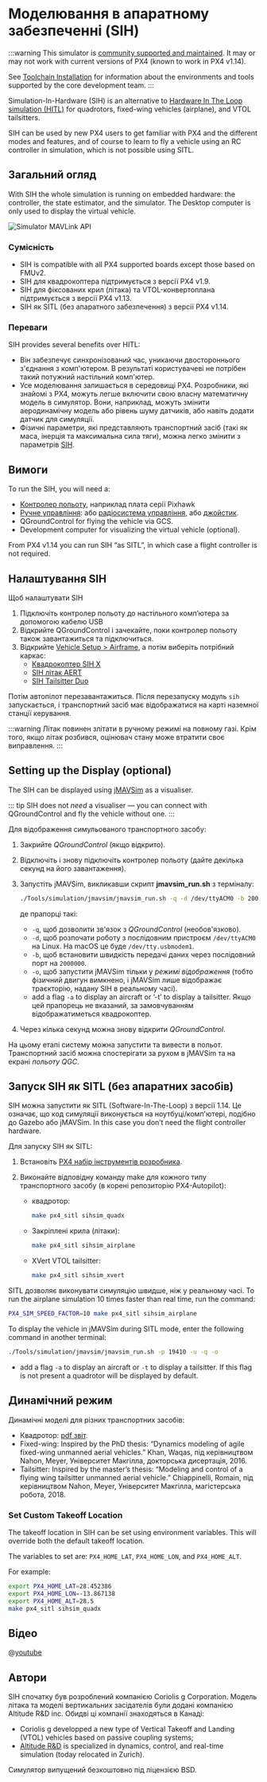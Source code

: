 # Моделювання в апаратному забезпеченні (SIH)

<Badge type="tip" text="PX4 v1.9 (MC)" /><Badge type="tip" text="PX4 v1.13 (MC, VTOL, FW)" />

:::warning
This simulator is [community supported and maintained](../simulation/community_supported_simulators.md). It may or may not work with current versions of PX4 (known to work in PX4 v1.14).

See [Toolchain Installation](../dev_setup/dev_env.md) for information about the environments and tools supported by the core development team.
:::

Simulation-In-Hardware (SIH) is an alternative to [Hardware In The Loop simulation (HITL)](../simulation/hitl.md) for quadrotors, fixed-wing vehicles (airplane), and VTOL tailsitters.

SIH can be used by new PX4 users to get familiar with PX4 and the different modes and features, and of course to learn to fly a vehicle using an RC controller in simulation, which is not possible using SITL.

## Загальний огляд

With SIH the whole simulation is running on embedded hardware: the controller, the state estimator, and the simulator. The Desktop computer is only used to display the virtual vehicle.

![Simulator MAVLink API](../../assets/diagrams/SIH_diagram.png)

### Сумісність

- SIH is compatible with all PX4 supported boards except those based on FMUv2.
- SIH для квадрокоптера підтримується з версії PX4 v1.9.
- SIH для фіксованих крил (літака) та VTOL-конвертоплана підтримується з версії PX4 v1.13.
- SIH як SITL (без апаратного забезпечення) з версії PX4 v1.14.

### Переваги

SIH provides several benefits over HITL:

- Він забезпечує синхронізований час, уникаючи двостороннього з'єднання з комп'ютером. В результаті користувачеві не потрібен такий потужний настільний комп'ютер.
- Усе моделювання залишається в середовищі PX4. Розробники, які знайомі з PX4, можуть легше включити свою власну математичну модель в симулятор. Вони, наприклад, можуть змінити аеродинамічну модель або рівень шуму датчиків, або навіть додати датчик для симуляції.
- Фізичні параметри, які представляють транспортний засіб (такі як маса, інерція та максимальна сила тяги), можна легко змінити з параметрів [SIH](../advanced_config/parameter_reference.md#simulation-in-hardware).

## Вимоги

To run the SIH, you will need a:

- [Контролер польоту](../flight_controller/README.md), наприклад плата серії Pixhawk
- [Ручне управління](../getting_started/px4_basic_concepts.md#manual-control): або [радіосистема управління,](../getting_started/rc_transmitter_receiver.md) або [джойстик](../config/joystick.md).
- QGroundControl for flying the vehicle via GCS.
- Development computer for visualizing the virtual vehicle (optional).

From PX4 v1.14 you can run SIH “as SITL”, in which case a flight controller is not required.

## Налаштування SIH

Щоб налаштувати SIH

1. Підключіть контролер польоту до настільного комп’ютера за допомогою кабелю USB
1. Відкрийте QGroundControl і зачекайте, поки контролер польоту також завантажиться та підключиться.
1. Відкрийте [Vehicle Setup > Airframe](../config/airframe.md), а потім виберіть потрібний каркас:
   - [Квадрокоптер SIH X](../airframes/airframe_reference.md#copter_simulation_sih_quadcopter_x)
   - [SIH літак AERT](../airframes/airframe_reference.md#plane_simulation_sih_plane_aert)
   - [SIH Tailsitter Duo](../airframes/airframe_reference.md#vtol_simulation_sih_tailsitter_duo)

Потім автопілот перезавантажиться. Після перезапуску модуль `sih` запускається, і транспортний засіб має відображатися на карті наземної станції керування.

:::warning
Літак повинен злітати в ручному режимі на повному газі.
Крім того, якщо літак розбився, оцінювач стану може втратити своє виправлення.
:::

## Setting up the Display (optional)

The SIH can be displayed using [jMAVSim](../sim_jmavsim/index.md) as a visualiser.

::: tip SIH
does not _need_ a visualiser — you can connect with QGroundControl and fly the vehicle without one.
:::

Для відображення симульованого транспортного засобу:

1. Закрийте _QGroundControl_ (якщо відкрито).
1. Відключіть і знову підключіть контролер польоту (дайте декілька секунд на його завантаження).
1. Запустіть jMAVSim, викликавши скрипт **jmavsim_run.sh** з терміналу:

   ```sh
   ./Tools/simulation/jmavsim/jmavsim_run.sh -q -d /dev/ttyACM0 -b 2000000 -o
   ```

   де прапорці такі:

   - `-q`, щоб дозволити зв'язок з _QGroundControl_ (необов'язково).
   - `-d`, щоб розпочати роботу з послідовним пристроєм `/dev/ttyACM0` на Linux. На macOS це буде `/dev/tty.usbmodem1`.
   - `-b`, щоб встановити швидкість передачі даних через послідовний порт на `2000000`.
   - `-o`, щоб запустити jMAVSim тільки у _режимі відображення_ (тобто фізичний двигун вимкнено, і jMAVSim лише відображає траєкторію, надану SIH в реальному часі).
   - add a flag `-a` to display an aircraft or ’-t’ to display a tailsitter. Якщо цей прапорець не вказаний, за замовчуванням відображатиметься квадрокоптер.

1. Через кілька секунд можна знову відкрити _QGroundControl_.

На цьому етапі систему можна запустити та вивести в польот. Транспортний засіб можна спостерігати за рухом в jMAVSim та на екрані _польоту QGC_.

## Запуск SIH як SITL (без апаратних засобів)

SIH можна запустити як SITL (Software-In-The-Loop) з версії 1.14. Це означає, що код симуляції виконується на ноутбуці/комп'ютері, подібно до Gazebo або jMAVSim. In this case you don’t need the flight controller hardware.

Для запуску SIH як SITL:

1. Встановіть [PX4 набір інструментів розробника](../dev_setup/dev_env.md).
1. Виконайте відповідну команду make для кожного типу транспортного засобу (в корені репозиторію PX4-Autopilot):

   - квадротор:

     ```sh
     make px4_sitl sihsim_quadx
     ```

   - Закріплені крила (літаки):

     ```sh
     make px4_sitl sihsim_airplane
     ```

   - XVert VTOL tailsitter:

     ```sh
     make px4_sitl sihsim_xvert
     ```

SITL дозволяє виконувати симуляцію швидше, ніж у реальному часі. To run the airplane simulation 10 times faster than real time, run the command:

```sh
PX4_SIM_SPEED_FACTOR=10 make px4_sitl sihsim_airplane
```

To display the vehicle in jMAVSim during SITL mode, enter the following command in another terminal:

```sh
./Tools/simulation/jmavsim/jmavsim_run.sh -p 19410 -u -q -o
```

- add a flag `-a` to display an aircraft or `-t` to display a tailsitter. If this flag is not present a quadrotor will be displayed by default.

## Динамічний режим

Динамічні моделі для різних транспортних засобів:

- Квадротор: [pdf звіт](https://github.com/PX4/PX4-user_guide/raw/main/assets/simulation/SIH_dynamic_model.pdf).
- Fixed-wing: Inspired by the PhD thesis: “Dynamics modeling of agile fixed-wing unmanned aerial vehicles.” Khan, Waqas, під керівництвом Nahon, Meyer, Університет Макгілла, докторська дисертація, 2016.
- Tailsitter: Inspired by the master’s thesis: “Modeling and control of a flying wing tailsitter unmanned aerial vehicle.” Chiappinelli, Romain, під керівництвом Nahon, Meyer, Університет Макгілла, магістерська робота, 2018.

### Set Custom Takeoff Location

The takeoff location in SIH can be set using environment variables. This will override both the default takeoff location.

The variables to set are: `PX4_HOME_LAT`, `PX4_HOME_LON`, and `PX4_HOME_ALT`.

For example:

```sh
export PX4_HOME_LAT=28.452386
export PX4_HOME_LON=-13.867138
export PX4_HOME_ALT=28.5
make px4_sitl sihsim_quadx
```

## Відео

@[youtube](https://youtu.be/PzIpSCRD8Jo)

## Автори

SIH спочатку був розроблений компанією Coriolis g Corporation. Модель літака та моделі вертикальних засідателів були додані компанією Altitude R&D inc. Обидві ці компанії знаходяться в Канаді:

- Coriolis g developped a new type of Vertical Takeoff and Landing (VTOL) vehicles based on passive coupling systems;
- [Altitude R&D](https://www.altitude-rd.com/) is specialized in dynamics, control, and real-time simulation (today relocated in Zurich).

Симулятор випущений безкоштовно під ліцензією BSD.
